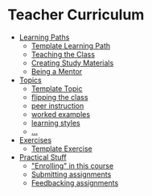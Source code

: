 # Teacher Curriculum

- [Learning Paths](./learning-paths/README.md)
  - [Template Learning Path](./learning-paths/template-learning-path.md)
  - [Teaching the Class]()
  - [Creating Study Materials]()
  - [Being a Mentor]()
- [Topics](./topics/README.md)
  - [Template Topic](./topics/template-topic.md)
  - [flipping the class]()
  - [peer instruction]()
  - [worked examples]()
  - [learning styles]()
  - [...]()
- [Exercises](./exercises/README.md)
  - [Template Exercise](./exercises/template-exercise.md)
- [Practical Stuff](./practical-stuff/README.md)
  - ["Enrolling" in this course]()
  - [Submitting assignments]()
  - [Feedbacking assignments]()


